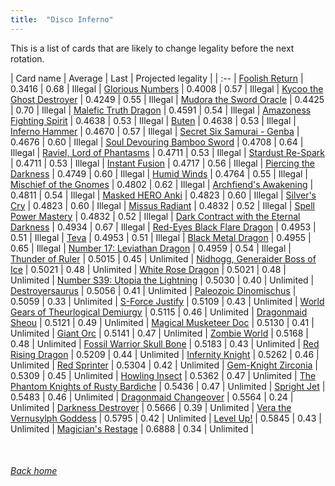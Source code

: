 ```yaml
---
title:  "Disco Inferno"
---
```


This is a list of cards that are likely to change legality before the next rotation.

| Card name | Average | Last | Projected legality |
| :-- |
[Foolish Return](https://db.ygoprodeck.com/card/?search=Foolish%20Return) | 0.3416 | 0.68 | Illegal |
[Glorious Numbers](https://db.ygoprodeck.com/card/?search=Glorious%20Numbers) | 0.4008 | 0.57 | Illegal |
[Kycoo the Ghost Destroyer](https://db.ygoprodeck.com/card/?search=Kycoo%20the%20Ghost%20Destroyer) | 0.4249 | 0.55 | Illegal |
[Mudora the Sword Oracle](https://db.ygoprodeck.com/card/?search=Mudora%20the%20Sword%20Oracle) | 0.4425 | 0.70 | Illegal |
[Malefic Truth Dragon](https://db.ygoprodeck.com/card/?search=Malefic%20Truth%20Dragon) | 0.4591 | 0.54 | Illegal |
[Amazoness Fighting Spirit](https://db.ygoprodeck.com/card/?search=Amazoness%20Fighting%20Spirit) | 0.4638 | 0.53 | Illegal |
[Buten](https://db.ygoprodeck.com/card/?search=Buten) | 0.4638 | 0.53 | Illegal |
[Inferno Hammer](https://db.ygoprodeck.com/card/?search=Inferno%20Hammer) | 0.4670 | 0.57 | Illegal |
[Secret Six Samurai - Genba](https://db.ygoprodeck.com/card/?search=Secret%20Six%20Samurai%20-%20Genba) | 0.4676 | 0.60 | Illegal |
[Soul Devouring Bamboo Sword](https://db.ygoprodeck.com/card/?search=Soul%20Devouring%20Bamboo%20Sword) | 0.4708 | 0.64 | Illegal |
[Raviel, Lord of Phantasms](https://db.ygoprodeck.com/card/?search=Raviel,%20Lord%20of%20Phantasms) | 0.4711 | 0.53 | Illegal |
[Stardust Re-Spark](https://db.ygoprodeck.com/card/?search=Stardust%20Re-Spark) | 0.4711 | 0.53 | Illegal |
[Instant Fusion](https://db.ygoprodeck.com/card/?search=Instant%20Fusion) | 0.4717 | 0.56 | Illegal |
[Piercing the Darkness](https://db.ygoprodeck.com/card/?search=Piercing%20the%20Darkness) | 0.4749 | 0.60 | Illegal |
[Humid Winds](https://db.ygoprodeck.com/card/?search=Humid%20Winds) | 0.4764 | 0.55 | Illegal |
[Mischief of the Gnomes](https://db.ygoprodeck.com/card/?search=Mischief%20of%20the%20Gnomes) | 0.4802 | 0.62 | Illegal |
[Archfiend's Awakening](https://db.ygoprodeck.com/card/?search=Archfiend's%20Awakening) | 0.4811 | 0.54 | Illegal |
[Masked HERO Anki](https://db.ygoprodeck.com/card/?search=Masked%20HERO%20Anki) | 0.4823 | 0.60 | Illegal |
[Silver's Cry](https://db.ygoprodeck.com/card/?search=Silver's%20Cry) | 0.4823 | 0.60 | Illegal |
[Missus Radiant](https://db.ygoprodeck.com/card/?search=Missus%20Radiant) | 0.4832 | 0.52 | Illegal |
[Spell Power Mastery](https://db.ygoprodeck.com/card/?search=Spell%20Power%20Mastery) | 0.4832 | 0.52 | Illegal |
[Dark Contract with the Eternal Darkness](https://db.ygoprodeck.com/card/?search=Dark%20Contract%20with%20the%20Eternal%20Darkness) | 0.4934 | 0.67 | Illegal |
[Red-Eyes Black Flare Dragon](https://db.ygoprodeck.com/card/?search=Red-Eyes%20Black%20Flare%20Dragon) | 0.4953 | 0.51 | Illegal |
[Teva](https://db.ygoprodeck.com/card/?search=Teva) | 0.4953 | 0.51 | Illegal |
[Black Metal Dragon](https://db.ygoprodeck.com/card/?search=Black%20Metal%20Dragon) | 0.4955 | 0.65 | Illegal |
[Number 17: Leviathan Dragon](https://db.ygoprodeck.com/card/?search=Number%2017:%20Leviathan%20Dragon) | 0.4959 | 0.54 | Illegal |
[Thunder of Ruler](https://db.ygoprodeck.com/card/?search=Thunder%20of%20Ruler) | 0.5015 | 0.45 | Unlimited |
[Nidhogg, Generaider Boss of Ice](https://db.ygoprodeck.com/card/?search=Nidhogg,%20Generaider%20Boss%20of%20Ice) | 0.5021 | 0.48 | Unlimited |
[White Rose Dragon](https://db.ygoprodeck.com/card/?search=White%20Rose%20Dragon) | 0.5021 | 0.48 | Unlimited |
[Number S39: Utopia the Lightning](https://db.ygoprodeck.com/card/?search=Number%20S39:%20Utopia%20the%20Lightning) | 0.5030 | 0.40 | Unlimited |
[Destroyersaurus](https://db.ygoprodeck.com/card/?search=Destroyersaurus) | 0.5056 | 0.41 | Unlimited |
[Paleozoic Dinomischus](https://db.ygoprodeck.com/card/?search=Paleozoic%20Dinomischus) | 0.5059 | 0.33 | Unlimited |
[S-Force Justify](https://db.ygoprodeck.com/card/?search=S-Force%20Justify) | 0.5109 | 0.43 | Unlimited |
[World Gears of Theurlogical Demiurgy](https://db.ygoprodeck.com/card/?search=World%20Gears%20of%20Theurlogical%20Demiurgy) | 0.5115 | 0.46 | Unlimited |
[Dragonmaid Sheou](https://db.ygoprodeck.com/card/?search=Dragonmaid%20Sheou) | 0.5121 | 0.49 | Unlimited |
[Magical Musketeer Doc](https://db.ygoprodeck.com/card/?search=Magical%20Musketeer%20Doc) | 0.5130 | 0.41 | Unlimited |
[Giant Orc](https://db.ygoprodeck.com/card/?search=Giant%20Orc) | 0.5141 | 0.47 | Unlimited |
[Zombie World](https://db.ygoprodeck.com/card/?search=Zombie%20World) | 0.5168 | 0.48 | Unlimited |
[Fossil Warrior Skull Bone](https://db.ygoprodeck.com/card/?search=Fossil%20Warrior%20Skull%20Bone) | 0.5183 | 0.43 | Unlimited |
[Red Rising Dragon](https://db.ygoprodeck.com/card/?search=Red%20Rising%20Dragon) | 0.5209 | 0.44 | Unlimited |
[Infernity Knight](https://db.ygoprodeck.com/card/?search=Infernity%20Knight) | 0.5262 | 0.46 | Unlimited |
[Red Sprinter](https://db.ygoprodeck.com/card/?search=Red%20Sprinter) | 0.5304 | 0.42 | Unlimited |
[Gem-Knight Zirconia](https://db.ygoprodeck.com/card/?search=Gem-Knight%20Zirconia) | 0.5309 | 0.45 | Unlimited |
[Howling Insect](https://db.ygoprodeck.com/card/?search=Howling%20Insect) | 0.5362 | 0.47 | Unlimited |
[The Phantom Knights of Rusty Bardiche](https://db.ygoprodeck.com/card/?search=The%20Phantom%20Knights%20of%20Rusty%20Bardiche) | 0.5436 | 0.47 | Unlimited |
[Spright Jet](https://db.ygoprodeck.com/card/?search=Spright%20Jet) | 0.5483 | 0.46 | Unlimited |
[Dragonmaid Changeover](https://db.ygoprodeck.com/card/?search=Dragonmaid%20Changeover) | 0.5564 | 0.24 | Unlimited |
[Darkness Destroyer](https://db.ygoprodeck.com/card/?search=Darkness%20Destroyer) | 0.5666 | 0.39 | Unlimited |
[Vera the Vernusylph Goddess](https://db.ygoprodeck.com/card/?search=Vera%20the%20Vernusylph%20Goddess) | 0.5795 | 0.42 | Unlimited |
[Level Up!](https://db.ygoprodeck.com/card/?search=Level%20Up!) | 0.5845 | 0.43 | Unlimited |
[Magician's Restage](https://db.ygoprodeck.com/card/?search=Magician's%20Restage) | 0.6888 | 0.34 | Unlimited |

<br>

###### [Back home](index)